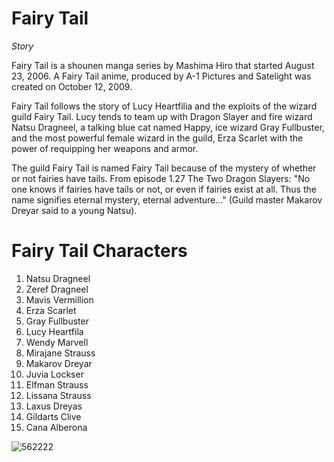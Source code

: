 # Fairy Tail
*Story*

Fairy Tail is a shounen manga series by Mashima Hiro that started August 23, 2006. A Fairy Tail anime, produced by A-1 Pictures and Satelight was created on October 12, 2009.

Fairy Tail follows the story of Lucy Heartfilia and the exploits of the wizard guild Fairy Tail. Lucy tends to team up with Dragon Slayer and fire wizard Natsu Dragneel, a talking blue cat named Happy, ice wizard Gray Fullbuster, and the most powerful female wizard in the guild, Erza Scarlet with the power of requipping her weapons and armor.

The guild Fairy Tail is named Fairy Tail because of the mystery of whether or not fairies have tails. From episode 1.27 The Two Dragon Slayers: "No one knows if fairies have tails or not, or even if fairies exist at all. Thus the name signifies eternal mystery, eternal adventure..." (Guild master Makarov Dreyar said to a young Natsu).

# Fairy Tail Characters
1. Natsu Dragneel
2. Zeref Dragneel
3. Mavis Vermillion
4. Erza Scarlet
5. Gray Fullbuster
6. Lucy Heartfila
7. Wendy Marvell
8. Mirajane Strauss
9. Makarov Dreyar
10. Juvia Lockser
11. Elfman Strauss
12. Lissana Strauss
13. Laxus Dreyas
14. Gildarts Clive
15. Cana Alberona

![562222](https://user-images.githubusercontent.com/120329371/206920033-c3c4a33c-d96d-4111-bab2-7d64af66a595.png)

